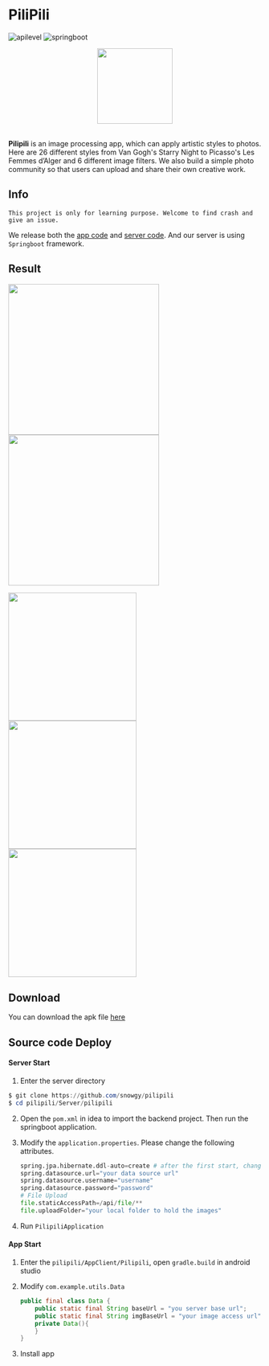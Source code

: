 # PiliPili
![apilevel](https://img.shields.io/badge/API%20level-27-brightgreen.svg) ![springboot](https://img.shields.io/badge/springboot-2.0.6-blue.svg)

<div align=center>
  <img width = '150' height ='150' src ="https://ws1.sinaimg.cn/large/74c2bf2dgy1g3dujgreg7j2074074wel.jpg"/>
</div>

</br>

**Pilipili** is an image processing app, which can apply artistic styles to photos. Here are 26 different styles from Van Gogh's Starry Night to Picasso's Les Femmes d’Alger and 6 different image filters. We also build a simple photo community so that users can upload and share their own creative work.



## Info

`This project is only for learning purpose. Welcome to find crash and give an issue.` 

We release both the [app code](<https://github.com/snowgy/pilipili/tree/master/AppClient/PiliPili>) and [server code](<https://github.com/snowgy/pilipili/tree/master/AppClient/PiliPili>). And our server is using `Springboot` framework.

## Result

<p float="left">
  <img src="https://ws1.sinaimg.cn/mw690/74c2bf2dgy1g3dwxh1h4hj20tr1nu1kx.jpg" width="300"/>
  <img src="https://ws1.sinaimg.cn/mw690/74c2bf2dgy1g3dwydk90ij20tr1nyk86.jpg" width="300"/>
</p>

<p float="left">
  <img src="https://ws1.sinaimg.cn/large/74c2bf2dgy1g3dvhl44ihg20dc0rs7wi.gif" width="255" />
  <img src="https://ws1.sinaimg.cn/large/74c2bf2dgy1g3dvrkldr9g20h40zknjg.gif" width="255" /> 
  <img src="https://ws1.sinaimg.cn/large/74c2bf2dgy1g3dwrpjafag20dc0rs4qp.gif" width="255"/>
</p>


## Download

You can download the apk file [here](https://github.com/snowgy/pilipili/blob/master/pilipili.apk)

## Source code Deploy

#### Server Start

1. Enter the server directory

```powershell
$ git clone https://github.com/snowgy/pilipili
$ cd pilipili/Server/pilipili
```

2. Open the `pom.xml` in idea to import the backend project. Then run the springboot application.

3. Modify the `application.properties`. Please change the following attributes.

   ```python
   spring.jpa.hibernate.ddl-auto=create # after the first start, change it to update
   spring.datasource.url="your data source url"
   spring.datasource.username="username"
   spring.datasource.password="password"
   # File Upload
   file.staticAccessPath=/api/file/**
   file.uploadFolder="your local folder to hold the images"
   ```

4. Run `PilipiliApplication`

#### App Start

1. Enter the `pilipili/AppClient/Pilipili`, open `gradle.build` in android studio

2. Modify `com.example.utils.Data`

   ```java
   public final class Data {
       public static final String baseUrl = "you server base url";
       public static final String imgBaseUrl = "your image access url";
       private Data(){
       }
   }
   ```

3. Install app
